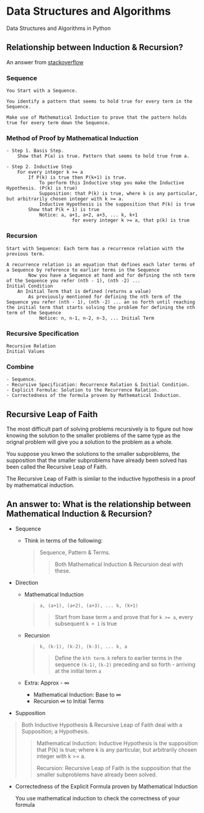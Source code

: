 # Data Structures and Algorithms

Data Structures and Algorithms in Python

## Relationship between Induction & Recursion?

An answer from [stackoverflow](https://stackoverflow.com/a/11143870/7031530)

### Sequence

    You Start with a Sequence.

    You identify a pattern that seems to hold true for every term in the Sequence.

    Make use of Mathematical Induction to prove that the pattern holds true for every term down the Sequence.

### Method of Proof by Mathematical Induction

    - Step 1. Basis Step.
        Show that P(a) is true. Pattern that seems to hold true from a.

    - Step 2. Inductive Step
        For every integer k >= a
            If P(k) is true then P(k+1) is true.
                To perform this Inductive step you make the Inductive Hypothesis. (P(k) is true)
                Supposition: that P(k) is true, where k is any particular, but arbitrarily chosen integer with k >= a.
                Inductive Hypothesis is the supposition that P(k) is true
            Show that P(k + 1) is true
                Notice: a, a+1, a+2, a+3, ... k, k+1
                            for every integer k >= a, that p(k) is true

### Recursion

    Start with Sequence: Each term has a recurrence relation with the previous term.

    A recurrence relation is an equation that defines each later terms of a Sequence by reference to earlier terms in the Sequence
            Now you have a Sequence at hand and for defining the nth term of the Sequence you refer (nth - 1), (nth -2) ...
    Initial Condition
        An Initial Term that is defined (returns a value)
            As previously mentioned for defining the nth term of the Sequence you refer (nth - 1), (nth -2) ... an so forth until reaching the initial term that starts solving the problem for defining the nth term of the Sequence
                Notice: n, n-1, n-2, n-3, ... Initial Term

### Recursive Specification

    Recursive Relation
    Initial Values

### Combine

    - Sequence.
    - Recursive Specification: Recurrence Ralation & Initial Condition.
    - Explicit Formula: Solution to the Recurrence Ralation.
    - Correctedness of the formula proven by Mathematical Induction.

## Recursive Leap of Faith

The most difficult part of solving problems recursively is to figure out how knowing the solution to the smaller problems of the same type as the orignal problem will give you a solution to the problem as a whole.

You suppose you knwo the solutions to the smaller subproblems, the supposition that the smaller subproblems have already been solved has been called the Recursive Leap of Faith.

The Recursive Leap of Faith is similar to the inductive hypothesis in a proof by mathematical induction.

## An answer to: What is the relationship between Mathematical Induction & Recursion?

- Sequence

  - Think in terms of the following:
    > Sequence, Pattern & Terms.
    >
    >> Both Mathematical Induction & Recursion deal with these.

- Direction

  - Mathematical Induction

    > `a, (a+1), (a+2), (a+3), ... k, (k+1)`
    >
    >> Start from base term `a` and prove that for `k >= a`, every subsequent `k + 1` is true
    >

  - Recursion

    > `k, (k-1), (k-2), (k-3), ... k, a`
    >
    >> Define the `kth term`. `k` refers to earlier terms in the sequence `(k-1)`, `(k-2)` preceding and so forth - arriving at the initlal term `a`
    >

  - Extra: Approx - ∞
    - Mathematical Induction: Base to ∞
    - Recursion ∞ to Initial Terms

- Supposition

> Both Inductive Hypothesis & Recursive Leap of Faith deal with a Supposition; a Hypothesis.
>
>> Mathematical Induction: Inductive Hypothesis is the supposition that P(k) is true; where k is any particular, but arbitrarily chosen integer with k >= a.
>>
>> Recursion: Recursive Leap of Faith is the supposition that the smaller subproblems have already been solved.
>>

- Correctedness of the Explicit Formula proven by Mathematical Induction

    You use mathematical induction to check the correctness of your formula
